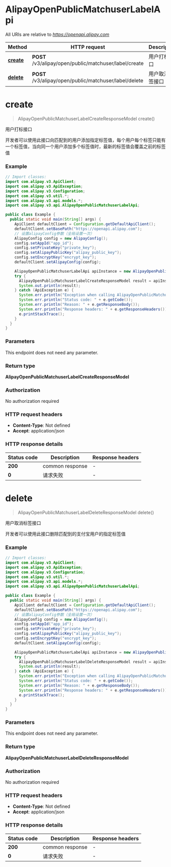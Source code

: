 # AlipayOpenPublicMatchuserLabelApi

All URIs are relative to *https://openapi.alipay.com*

| Method | HTTP request | Description |
|------------- | ------------- | -------------|
| [**create**](AlipayOpenPublicMatchuserLabelApi.md#create) | **POST** /v3/alipay/open/public/matchuser/label/create | 用户打标接口 |
| [**delete**](AlipayOpenPublicMatchuserLabelApi.md#delete) | **POST** /v3/alipay/open/public/matchuser/label/delete | 用户取消标签接口 |


<a name="create"></a>
# **create**
> AlipayOpenPublicMatchuserLabelCreateResponseModel create()

用户打标接口

开发者可以使用此接口向匹配到的用户添加指定标签值，每个用户每个标签只能有一个标签值，当向同一个用户添加多个标签值时，最新的标签值会覆盖之前的标签值

### Example
```java
// Import classes:
import com.alipay.v3.ApiClient;
import com.alipay.v3.ApiException;
import com.alipay.v3.Configuration;
import com.alipay.v3.util.*;
import com.alipay.v3.api.models.*;
import com.alipay.v3.api.AlipayOpenPublicMatchuserLabelApi;

public class Example {
  public static void main(String[] args) {
    ApiClient defaultClient = Configuration.getDefaultApiClient();
    defaultClient.setBasePath("https://openapi.alipay.com");
    // 设置alipayConfig参数（全局设置一次）
    AlipayConfig config = new AlipayConfig();
    config.setAppId("app_id");
    config.setPrivateKey("private_key");
    config.setAlipayPublicKey("alipay_public_key");
    config.setEncryptKey("encrypt_key");
    defaultClient.setAlipayConfig(config);

    AlipayOpenPublicMatchuserLabelApi apiInstance = new AlipayOpenPublicMatchuserLabelApi(defaultClient);
    try {
      AlipayOpenPublicMatchuserLabelCreateResponseModel result = apiInstance.create();
      System.out.println(result);
    } catch (ApiException e) {
      System.err.println("Exception when calling AlipayOpenPublicMatchuserLabelApi#create");
      System.err.println("Status code: " + e.getCode());
      System.err.println("Reason: " + e.getResponseBody());
      System.err.println("Response headers: " + e.getResponseHeaders());
      e.printStackTrace();
    }
  }
}
```

### Parameters
This endpoint does not need any parameter.

### Return type

**AlipayOpenPublicMatchuserLabelCreateResponseModel**

### Authorization

No authorization required

### HTTP request headers

 - **Content-Type**: Not defined
 - **Accept**: application/json

### HTTP response details
| Status code | Description | Response headers |
|-------------|-------------|------------------|
| **200** | common response |  -  |
| **0** | 请求失败 |  -  |

<a name="delete"></a>
# **delete**
> AlipayOpenPublicMatchuserLabelDeleteResponseModel delete()

用户取消标签接口

开发者可以使用此接口删除匹配到的支付宝用户的指定标签值

### Example
```java
// Import classes:
import com.alipay.v3.ApiClient;
import com.alipay.v3.ApiException;
import com.alipay.v3.Configuration;
import com.alipay.v3.util.*;
import com.alipay.v3.api.models.*;
import com.alipay.v3.api.AlipayOpenPublicMatchuserLabelApi;

public class Example {
  public static void main(String[] args) {
    ApiClient defaultClient = Configuration.getDefaultApiClient();
    defaultClient.setBasePath("https://openapi.alipay.com");
    // 设置alipayConfig参数（全局设置一次）
    AlipayConfig config = new AlipayConfig();
    config.setAppId("app_id");
    config.setPrivateKey("private_key");
    config.setAlipayPublicKey("alipay_public_key");
    config.setEncryptKey("encrypt_key");
    defaultClient.setAlipayConfig(config);

    AlipayOpenPublicMatchuserLabelApi apiInstance = new AlipayOpenPublicMatchuserLabelApi(defaultClient);
    try {
      AlipayOpenPublicMatchuserLabelDeleteResponseModel result = apiInstance.delete();
      System.out.println(result);
    } catch (ApiException e) {
      System.err.println("Exception when calling AlipayOpenPublicMatchuserLabelApi#delete");
      System.err.println("Status code: " + e.getCode());
      System.err.println("Reason: " + e.getResponseBody());
      System.err.println("Response headers: " + e.getResponseHeaders());
      e.printStackTrace();
    }
  }
}
```

### Parameters
This endpoint does not need any parameter.

### Return type

**AlipayOpenPublicMatchuserLabelDeleteResponseModel**

### Authorization

No authorization required

### HTTP request headers

 - **Content-Type**: Not defined
 - **Accept**: application/json

### HTTP response details
| Status code | Description | Response headers |
|-------------|-------------|------------------|
| **200** | common response |  -  |
| **0** | 请求失败 |  -  |

